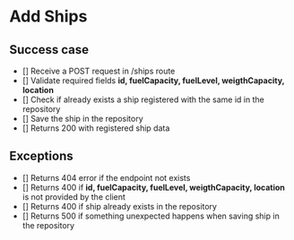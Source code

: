 # Add Ships

## Success case
- [] Receive a POST request in /ships route
- [] Validate required fields **id, fuelCapacity, fuelLevel, weigthCapacity, location**
- [] Check if already exists a ship registered with the same id in the repository
- [] Save the ship in the repository
- [] Returns 200 with registered ship data

## Exceptions
- [] Returns 404 error if the endpoint not exists
- [] Returns 400 if **id, fuelCapacity, fuelLevel, weigthCapacity, location** is not provided by the client
- [] Returns 400 if ship already exists in the repository
- [] Returns 500 if something unexpected happens when saving ship in the repository